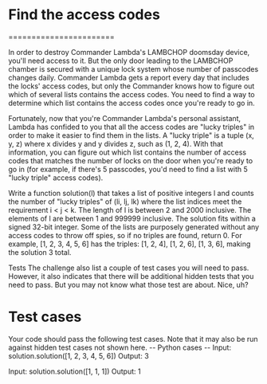 # Find the access codes
=======================

In order to destroy Commander Lambda's LAMBCHOP doomsday device, you'll need access to it. But the only door leading to the LAMBCHOP chamber is secured with a unique lock system whose number of passcodes changes daily. Commander Lambda gets a report every day that includes the locks' access codes, but only the Commander knows how to figure out which of several lists contains the access codes. You need to find a way to determine which list contains the access codes once you're ready to go in.

Fortunately, now that you're Commander Lambda's personal assistant, Lambda has confided to you that all the access codes are "lucky triples" in order to make it easier to find them in the lists. A "lucky triple" is a tuple (x, y, z) where x divides y and y divides z, such as (1, 2, 4). With that information, you can figure out which list contains the number of access codes that matches the number of locks on the door when you're ready to go in (for example, if there's 5 passcodes, you'd need to find a list with 5 "lucky triple" access codes).

Write a function solution(l) that takes a list of positive integers l and counts the number of "lucky triples" of (li, lj, lk) where the list indices meet the requirement i < j < k. The length of l is between 2 and 2000 inclusive. The elements of l are between 1 and 999999 inclusive. The solution fits within a signed 32-bit integer. Some of the lists are purposely generated without any access codes to throw off spies, so if no triples are found, return 0.
For example, [1, 2, 3, 4, 5, 6] has the triples: [1, 2, 4], [1, 2, 6], [1, 3, 6], making the solution 3 total.

Tests
The challenge also list a couple of test cases you will need to pass. However, it also indicates that there will be additional hidden tests that you need to pass. But you may not know what those test are about. Nice, uh?

Test cases
==========
Your code should pass the following test cases.
Note that it may also be run against hidden test cases not shown here.
-- Python cases --
Input:
solution.solution([1, 2, 3, 4, 5, 6])
Output:
3

Input:
solution.solution([1, 1, 1])
Output:
1